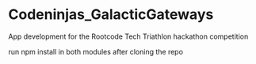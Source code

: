# Codeninjas_GalacticGateways
App development for the Rootcode Tech Triathlon hackathon competition

run npm install in both modules after cloning the repo